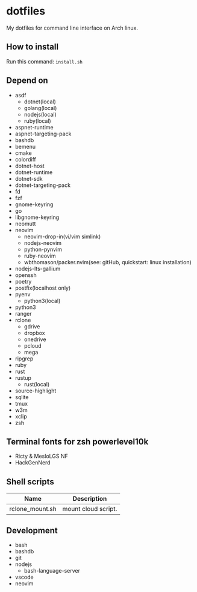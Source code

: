 # dotfiles

My dotfiles for command line interface on Arch linux.

## How to install

Run this command: `install.sh`

## Depend on

- asdf
  - dotnet(local)
  - golang(local)
  - nodejs(local)
  - ruby(local)
- aspnet-runtime
- aspnet-targeting-pack
- bashdb
- bemenu
- cmake
- colordiff
- dotnet-host
- dotnet-runtime
- dotnet-sdk
- dotnet-targeting-pack
- fd
- fzf
- gnome-keyring
- go
- libgnome-keyring
- neomutt
- neovim
  - neovim-drop-in(vi/vim simlink)
  - nodejs-neovim
  - python-pynvim
  - ruby-neovim
  - wbthomason/packer.nvim(see: gitHub, quickstart: linux installation)
- nodejs-lts-gallium
- openssh
- poetry
- postfix(localhost only)
- pyenv
  - python3(local)
- python3
- ranger
- rclone
  - gdrive
  - dropbox
  - onedrive
  - pcloud
  - mega
- ripgrep
- ruby
- rust
- rustup
  - rust(local)
- source-highlight
- sqlite
- tmux
- w3m
- xclip
- zsh

## Terminal fonts for zsh powerlevel10k

- Ricty & MesloLGS NF
- HackGenNerd

## Shell scripts

| Name            | Description         |
| --------------- | ------------------- |
| rclone_mount.sh | mount cloud script. |

## Development

- bash
- bashdb
- git
- nodejs
  - bash-language-server
- vscode
- neovim
